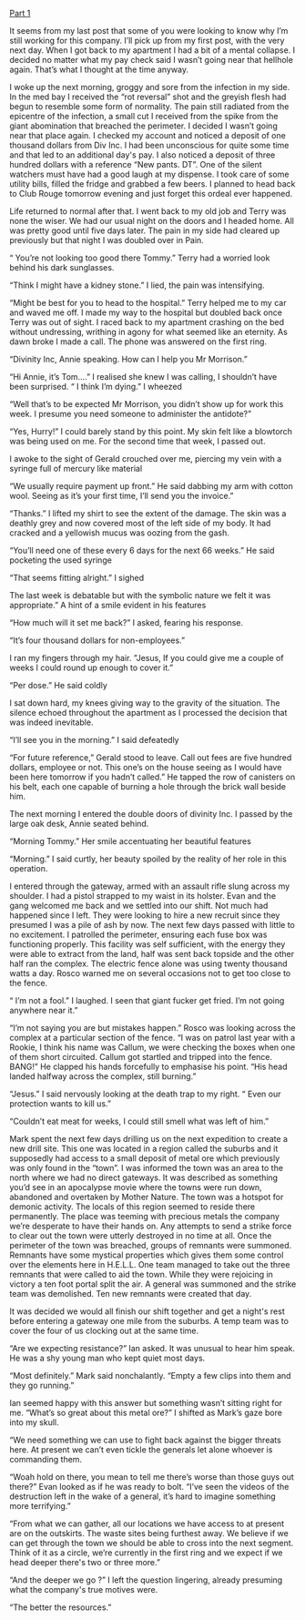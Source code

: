[Part 1](https://www.reddit.com/r/nosleep/comments/1b6ctjk/i_applied_for_a_job_as_a_security_guard_i_didnt/)

It seems from my last post that some of you were looking to know why I’m still working for this company. I’ll pick up from my first post, with the very next day. When I got back to my apartment I had a bit of a mental collapse. I decided no matter what my pay check said I wasn’t going near that hellhole again. That’s what I thought at the time anyway.   
  
I woke up the next morning, groggy and sore from the infection in my side. In the med bay I received the “rot reversal” shot and the greyish flesh had begun to resemble some form of normality. The pain still radiated from the epicentre of the infection, a small cut I received from the spike from the giant abomination that breached the perimeter. I decided I wasn’t going near that place again. I checked my account and noticed a deposit of one thousand dollars from Div Inc. I had been unconscious for quite some time and that led to an additional day's pay. I also noticed a deposit of three hundred dollars with a reference “New pants. DT”. One of the silent watchers must have had a good laugh at my dispense. I took care of some utility bills, filled the fridge and grabbed a few beers. I planned to head back to Club Rouge tomorrow evening and just forget this ordeal ever happened.  
  
Life returned to normal after that. I went back to my old job and Terry was none the wiser. We had our usual night on the doors and I headed home. All was pretty good until five days later. The pain in my side had cleared up previously but that night I was doubled over in Pain.  
  
“ You’re not looking too good there Tommy.” Terry had a worried look behind his dark sunglasses.  
  
“Think I might have a kidney stone.” I lied, the pain was intensifying.  
  
“Might be best for you to head to the hospital.” Terry helped me to my car and waved me off. I made my way to the hospital but doubled back once Terry was out of sight. I raced back to my apartment crashing on the bed without undressing, writhing in agony for what seemed like an eternity. As dawn broke I made a call. The phone was answered on the first ring.  
  
“Divinity Inc, Annie speaking. How can I help you Mr Morrison.”  
  
“Hi Annie, it’s Tom….” I realised she knew I was calling, I shouldn’t have been surprised. “ I think I’m dying.” I wheezed   
  
“Well that’s to be expected Mr Morrison, you didn’t show up for work this week. I presume you need someone to administer the antidote?”  
  
“Yes, Hurry!” I could barely stand by this point. My skin felt like a blowtorch was being used on me. For the second time that week, I passed out.  
  
  
I awoke to the sight of Gerald crouched over me, piercing my vein with a syringe full of  mercury like material  
  
“We usually require payment up front.” He said dabbing my arm with cotton wool. Seeing as it’s your first time, I’ll send you the invoice.”   
  
“Thanks.” I lifted my shirt to see the extent of the damage. The skin was a deathly grey and now covered most of the left side of my body. It had cracked and a yellowish mucus was oozing from the gash.  
  
“You’ll need one of these every 6 days for the next 66 weeks.” He said pocketing the used syringe  
  
“That seems fitting alright.” I sighed   
  
The last week is debatable but with the symbolic nature we felt it was appropriate.” A hint of a smile evident in his features  
  
“How much will it set me back?” I asked, fearing his response.  
  
“It’s four thousand dollars for non-employees.”  
  
I ran my fingers through my hair. ”Jesus, If you could give me a couple of weeks I could round up enough to cover it.”  
  
“Per dose.” He said coldly  
  
I sat down hard, my knees giving way to the gravity of the situation. The silence echoed throughout the apartment as I processed the decision that was indeed inevitable.  
  
“I’ll see you in the morning.” I said defeatedly   
  
“For future reference,” Gerald stood to leave. Call out fees are five hundred dollars, employee or not. This one’s on the house seeing as I would have been here tomorrow if you hadn’t called.” He tapped the row of canisters on his belt, each one capable of burning a hole through the brick wall beside him.  
  
  
  
The next morning I entered the double doors of divinity Inc. I passed by the large oak desk, Annie seated behind.  
  
“Morning Tommy.” Her smile accentuating her beautiful features  
  
“Morning.” I said curtly, her beauty spoiled by the reality of her role in this operation.  
  
I entered through the gateway, armed with an assault rifle slung across my shoulder. I had a pistol strapped to my waist in its holster. Evan and the gang welcomed me back and we settled into our shift. Not much had happened since I left. They were looking to hire a new recruit since they presumed I was a pile of ash by now. The next few days passed with little to no excitement. I patrolled the perimeter, ensuring each fuse box was functioning properly. This facility was self sufficient, with the energy they were able to extract from the land, half was sent back topside and the other half ran the complex. The electric fence alone was using twenty thousand watts a day. Rosco warned me on several occasions not to get too close to the fence.  
  
“ I’m not a fool.” I laughed. I seen that giant fucker get fried. I’m not going anywhere near it.”  
  
“I’m not saying you are but mistakes happen.” Rosco was looking across the complex at a particular section of the fence. “I was on patrol last year with a Rookie, I think his name was Callum, we were checking the boxes when one of them short circuited. Callum got startled and tripped into the fence. BANG!” He clapped his hands forcefully to emphasise his point. “His head landed halfway across the complex, still burning.”  
  
“Jesus.” I said nervously looking at the death trap to my right. “ Even our protection wants to kill us.”  
  
“Couldn’t eat meat for weeks, I could still smell what was left of him.”  
  
Mark spent the next few days drilling us on the next expedition to create a new drill site. This one was located in a region called the suburbs and it supposedly had access to a small deposit of metal ore which previously was only found in the “town”. I was informed the town was an area to the north where we had no direct gateways. It was described as something you’d see in an apocalypse movie where the towns were run down, abandoned and overtaken by Mother Nature. The town was a hotspot for demonic activity. The locals of this region seemed to reside there permanently. The place was teeming with precious metals the company we’re desperate to have their hands on. Any attempts to send a strike force to clear out the town were utterly destroyed in no time at all. Once the perimeter of the town was breached, groups of remnants were summoned. Remnants have some mystical properties which gives them some control over the elements here in H.E.L.L. One team managed to take out the three remnants that were called to aid the town. While they were rejoicing in victory a ten foot portal split the air. A general was summoned and the strike team was demolished. Ten new remnants were created that day.  
  
It was decided we would all finish our shift together and get a night's rest before entering a gateway one mile from the suburbs. A temp team was to cover the four of us clocking out at the same time.  
  
“Are we expecting resistance?” Ian asked. It was unusual to hear him speak. He was a shy young man who kept quiet most days.  
  
“Most definitely.” Mark said nonchalantly. “Empty a few clips into them and they go running.”  
  
Ian seemed happy with this answer but something wasn’t sitting right for me. “What’s so great about this metal ore?” I shifted as Mark’s gaze bore into my skull.   
  
“We need something we can use to fight back against the bigger threats here. At present we can’t even tickle the generals let alone whoever is commanding them.  
  
“Woah hold on there, you mean to tell me there’s worse than those guys out there?” Evan looked as if he was ready to bolt. “I’ve seen the videos of the destruction left in the wake of a general, it’s hard to imagine something more terrifying.”  
  
“From what we can gather, all our locations we have access to at present are on the outskirts. The waste sites being furthest away. We believe if we can get through the town we should be able to cross into the next segment. Think of it as a circle, we’re currently in the first ring and we expect if we head deeper there's two or three more.”  
  
“And the deeper we go ?” I left the question lingering, already presuming what the company's true motives were.  
  
“The better the resources.”  
